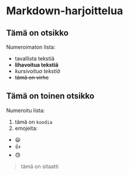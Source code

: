 # Markdown-harjoittelua
## Tämä on otsikko

Numeroimaton lista:
- tavallista tekstiä
- **lihavoitua tekstiä**
- *kursivoitua tekstiä*
- ~~tämä on virhe~~

## Tämä on toinen otsikko

Numeroitu lista:
1. tämä on `koodia`
1. emojeita:
  - :smiley:
  - :+1:
  - :sweat:

> tämä on sitaatti


